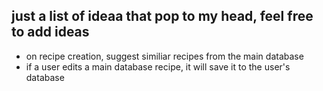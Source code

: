 ## just a list of ideaa that pop to my head, feel free to add ideas
- on recipe creation, suggest similiar recipes from the main database
- if a user edits a main database recipe, it will save it to the user's database